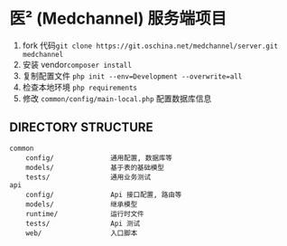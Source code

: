 医² (Medchannel) 服务端项目
===============================
1. fork 代码`git clone https://git.oschina.net/medchannel/server.git medchannel`
2. 安装 vendor`composer install`
3. 复制配置文件 `php init --env=Development --overwrite=all`
4. 检查本地环境 `php requirements`
5. 修改 `common/config/main-local.php` 配置数据库信息

DIRECTORY STRUCTURE
-------------------

```
common
    config/              通用配置, 数据库等
    models/              基于表的基础模型
    tests/               通用业务测试  
api
    config/              Api 接口配置, 路由等
    models/              继承模型
    runtime/             运行时文件
    tests/               Api 测试   
    web/                 入口脚本
```
